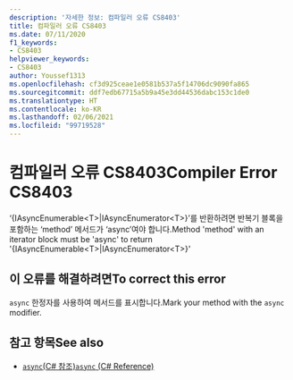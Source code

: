 ```yaml
---
description: '자세한 정보: 컴파일러 오류 CS8403'
title: 컴파일러 오류 CS8403
ms.date: 07/11/2020
f1_keywords:
- CS8403
helpviewer_keywords:
- CS8403
author: Youssef1313
ms.openlocfilehash: cf3d925ceae1e0581b537a5f14706dc9090fa865
ms.sourcegitcommit: ddf7edb67715a5b9a45e3dd44536dabc153c1de0
ms.translationtype: HT
ms.contentlocale: ko-KR
ms.lasthandoff: 02/06/2021
ms.locfileid: "99719528"
---
```

# <a name="compiler-error-cs8403"></a><span data-ttu-id="2ceb8-103">컴파일러 오류 CS8403</span><span class="sxs-lookup"><span data-stu-id="2ceb8-103">Compiler Error CS8403</span></span>

<span data-ttu-id="2ceb8-104">‘{IAsyncEnumerable\<T>|IAsyncEnumerator\<T>}’를 반환하려면 반복기 블록을 포함하는 ‘method’ 메서드가 ‘async’여야 합니다.</span><span class="sxs-lookup"><span data-stu-id="2ceb8-104">Method 'method' with an iterator block must be 'async' to return '{IAsyncEnumerable\<T>|IAsyncEnumerator\<T>}'</span></span>

## <a name="to-correct-this-error"></a><span data-ttu-id="2ceb8-105">이 오류를 해결하려면</span><span class="sxs-lookup"><span data-stu-id="2ceb8-105">To correct this error</span></span>

<span data-ttu-id="2ceb8-106">`async` 한정자를 사용하여 메서드를 표시합니다.</span><span class="sxs-lookup"><span data-stu-id="2ceb8-106">Mark your method with the `async` modifier.</span></span>

## <a name="see-also"></a><span data-ttu-id="2ceb8-107">참고 항목</span><span class="sxs-lookup"><span data-stu-id="2ceb8-107">See also</span></span>

- [<span data-ttu-id="2ceb8-108">`async`(C# 참조)</span><span class="sxs-lookup"><span data-stu-id="2ceb8-108">`async` (C# Reference)</span></span>](../keywords/async.md)
